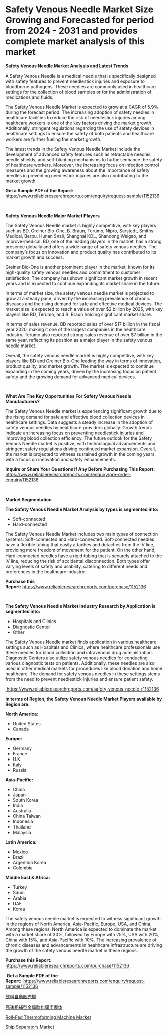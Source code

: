 <p><h1>Safety Venous Needle Market Size Growing and Forecasted for period from 2024 - 2031 and provides complete market analysis of this market</h1></p><p><strong>Safety Venous Needle Market Analysis and Latest Trends</strong></p>
<p><p>A Safety Venous Needle is a medical needle that is specifically designed with safety features to prevent needlestick injuries and exposure to bloodborne pathogens. These needles are commonly used in healthcare settings for the collection of blood samples or for the administration of medications and fluids.</p><p>The Safety Venous Needle Market is expected to grow at a CAGR of 5.9% during the forecast period. The increasing adoption of safety needles in healthcare facilities to reduce the risk of needlestick injuries among healthcare workers is one of the key factors driving the market growth. Additionally, stringent regulations regarding the use of safety devices in healthcare settings to ensure the safety of both patients and healthcare workers are further fueling the market growth.</p><p>The latest trends in the Safety Venous Needle Market include the development of advanced safety features such as retractable needles, needle shields, and self-blunting mechanisms to further enhance the safety of healthcare workers. Moreover, the increasing focus on infection control measures and the growing awareness about the importance of safety needles in preventing needlestick injuries are also contributing to the market growth.</p></p>
<p><strong>Get a Sample PDF of the Report:&nbsp;</strong> <a href="https://www.reliableresearchreports.com/enquiry/request-sample/1152136">https://www.reliableresearchreports.com/enquiry/request-sample/1152136</a></p>
<p>&nbsp;</p>
<p><strong>Safety Venous Needle Major Market Players</strong></p>
<p><p>The Safety Venous Needle market is highly competitive, with key players such as BD, Greiner Bio-One, B. Braun, Terumo, Nipro, Sarstedt, Smiths Medical, Berpu, Hunan Snali, Shanghai KDL, Shandong Weigao, and Improve-medical. BD, one of the leading players in the market, has a strong presence globally and offers a wide range of safety venous needles. The company’s focus on innovation and product quality has contributed to its market growth and success.</p><p>Greiner Bio-One is another prominent player in the market, known for its high-quality safety venous needles and commitment to customer satisfaction. The company has shown significant market growth in recent years and is expected to continue expanding its market share in the future.</p><p>In terms of market size, the safety venous needle market is projected to grow at a steady pace, driven by the increasing prevalence of chronic diseases and the rising demand for safe and effective medical devices. The market size is expected to reach a value of over $2 billion by 2025, with key players like BD, Terumo, and B. Braun holding significant market share.</p><p>In terms of sales revenue, BD reported sales of over $17 billion in the fiscal year 2020, making it one of the largest companies in the healthcare industry. Terumo also reported strong sales revenue of over $7 billion in the same year, reflecting its position as a major player in the safety venous needle market.</p><p>Overall, the safety venous needle market is highly competitive, with key players like BD and Greiner Bio-One leading the way in terms of innovation, product quality, and market growth. The market is expected to continue expanding in the coming years, driven by the increasing focus on patient safety and the growing demand for advanced medical devices.</p></p>
<p>&nbsp;</p>
<p><strong>What Are The Key Opportunities For Safety Venous Needle Manufacturers?</strong></p>
<p><p>The Safety Venous Needle market is experiencing significant growth due to the rising demand for safe and effective blood collection devices in healthcare settings. Data suggests a steady increase in the adoption of safety venous needles by healthcare providers globally. Growth trends indicate an increasing focus on preventing needlestick injuries and improving blood collection efficiency. The future outlook for the Safety Venous Needle market is positive, with technological advancements and stringent safety regulations driving continued market expansion. Overall, the market is projected to witness sustained growth in the coming years, with a focus on innovation and safety enhancements.</p></p>
<p><strong>Inquire or Share Your Questions If Any Before Purchasing This Report:</strong> <a href="https://www.reliableresearchreports.com/enquiry/pre-order-enquiry/1152136">https://www.reliableresearchreports.com/enquiry/pre-order-enquiry/1152136</a></p>
<p>&nbsp;</p>
<p><strong>Market Segmentation</strong></p>
<p><strong>The Safety Venous Needle Market Analysis by types is segmented into:</strong></p>
<p><ul><li>Soft-connected</li><li>Hard-connected</li></ul></p>
<p><p>The Safety Venous Needle Market includes two main types of connection systems: Soft-connected and Hard-connected. Soft-connected needles have a flexible tubing that easily attaches and detaches from the IV line, providing more freedom of movement for the patient. On the other hand, Hard-connected needles have a rigid tubing that is securely attached to the IV line, reducing the risk of accidental disconnection. Both types offer varying levels of safety and usability, catering to different needs and preferences in the healthcare industry.</p></p>
<p><strong>Purchase this Report:&nbsp;</strong><a href="https://www.reliableresearchreports.com/purchase/1152136">https://www.reliableresearchreports.com/purchase/1152136</a></p>
<p>&nbsp;</p>
<p><strong>The Safety Venous Needle Market Industry Research by Application is segmented into:</strong></p>
<p><ul><li>Hospitals and Clinics</li><li>Diagnostic Center</li><li>Other</li></ul></p>
<p><p>The Safety Venous Needle market finds application in various healthcare settings such as Hospitals and Clinics, where healthcare professionals use these needles for blood collection and intravenous drug administration. Diagnostic Centers also utilize safety venous needles for conducting various diagnostic tests on patients. Additionally, these needles are also used in other medical markets for procedures like blood donation and home healthcare. The demand for safety venous needles in these settings stems from the need to prevent needlestick injuries and ensure patient safety.</p></p>
<p><a href="https://www.reliableresearchreports.com/safety-venous-needle-r1152136">&nbsp;https://www.reliableresearchreports.com/safety-venous-needle-r1152136</a></p>
<p><strong>In terms of Region, the Safety Venous Needle Market Players available by Region are:</strong></p>
<p>
    <p> <strong> North America: </strong>
        <ul>
            <li>United States</li>
            <li>Canada</li>
        </ul>
        </p> 
    <p> <strong> Europe: </strong>
        <ul>
            <li>Germany</li>
            <li>France</li>
            <li>U.K.</li>
            <li>Italy</li>
            <li>Russia</li>
        </ul>
        </p> 
    <p> <strong> Asia-Pacific: </strong>
        <ul>
            <li>China</li>
            <li>Japan</li>
            <li>South Korea</li>
            <li>India</li>
            <li>Australia</li>
            <li>China Taiwan</li>
            <li>Indonesia</li>
            <li>Thailand</li>
            <li>Malaysia</li>
        </ul>
        </p> 
    <p> <strong> Latin America: </strong>
        <ul>
            <li>Mexico</li>
            <li>Brazil</li>
            <li>Argentina Korea</li>
            <li>Colombia</li>
        </ul>
        </p> 
    <p> <strong> Middle East & Africa: </strong>
        <ul>
            <li>Turkey</li>
            <li>Saudi</li>
            <li>Arabia</li>
            <li>UAE</li>
            <li>Korea</li>
        </ul>
    </p>
    </p>
<p><p>The safety venous needle market is expected to witness significant growth in the regions of North America, Asia-Pacific, Europe, USA, and China. Among these regions, North America is expected to dominate the market with a market share of 30%, followed by Europe with 25%, USA with 20%, China with 15%, and Asia-Pacific with 10%. The increasing prevalence of chronic diseases and advancements in healthcare infrastructure are driving the growth of the safety venous needle market in these regions.</p></p>
<p><strong>Purchase this Report: </strong><a href="https://www.reliableresearchreports.com/purchase/1152136">https://www.reliableresearchreports.com/purchase/1152136</a></p>
<p>&nbsp;<strong>Get a Sample PDF of the Report:&nbsp;&nbsp;</strong><a href="https://www.reliableresearchreports.com/enquiry/request-sample/1152136">https://www.reliableresearchreports.com/enquiry/request-sample/1152136</a></p>
<p><strong></strong></p>
<p><p><a href="https://github.com/DeonBoer2023/Market-Research-Report-List-2/blob/main/8496776169809.md">飲料自動販売機</a></p><p><a href="https://github.com/dawson566/Market-Research-Report-List-2/blob/main/3797470169808.md">高速相補型金属酸化膜半導体</a></p><p><a href="https://github.com/kumertitash/Market-Research-Report-List-1/blob/main/roll-fed-thermoforming-machine-market.md">Roll-Fed Thermoforming Machine Market</a></p><p><a href="https://github.com/huqhwmcs55/Market-Research-Report-List-1/blob/main/ship-separators-market.md">Ship Separators Market</a></p></p>